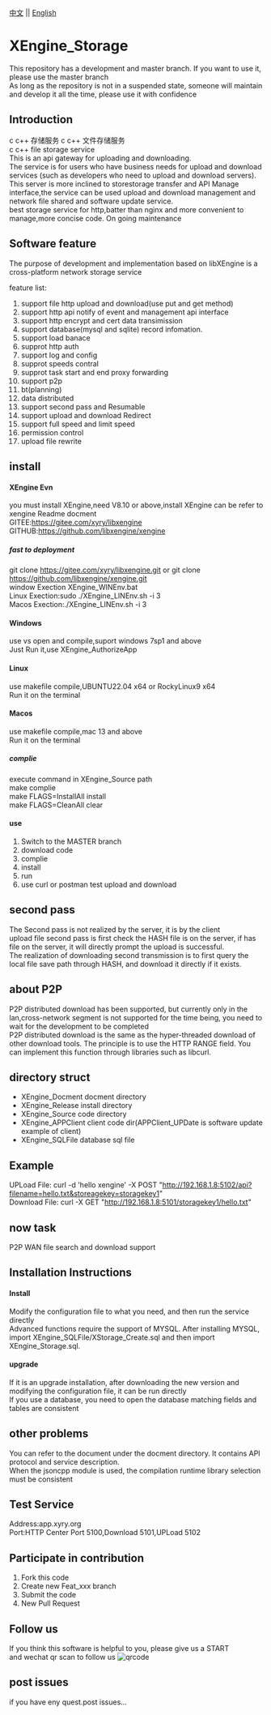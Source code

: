 [中文](README.md) ||  [English](README.en.md)  
# XEngine_Storage
This repository has a development and master branch. If you want to use it, please use the master branch  
As long as the repository is not in a suspended state, someone will maintain and develop it all the time, please use it with confidence  

## Introduction
c c++ 存储服务 c c++ 文件存储服务  
c c++ file storage service  
This is an api gateway for uploading and downloading.  
The service is for users who have business needs for upload and download services (such as developers who need to upload and download servers).  
This server is more inclined to storestorage transfer and API Manage interface,the service can be used upload and download management and network file shared and software update service.  
best storage service for http,batter than nginx and more convenient to manage,more concise code. On going maintenance  

## Software feature
The purpose of development and implementation based on libXEngine is a cross-platform network storage service  

feature list:  
1. support file http upload and download(use put and get method)  
2. support http api notify of event and management api interface  
3. support http encrypt and cert data transimission  
4. support database(mysql and sqlite) record infomation.  
5. support load banace  
6. supprot http auth  
7. support log and config  
8. supprot speeds contral  
9. supprot task start and end proxy forwarding  
10. support p2p  
11. bt(planning)  
12. data distributed  
13. support second pass and Resumable   
14. support upload and download Redirect  
15. support full speed and limit speed
16. permission control
17. upload file rewrite

## install

#### XEngine Evn
you must install XEngine,need V8.10 or above,install XEngine can be refer to xengine Readme docment  
GITEE:https://gitee.com/xyry/libxengine  
GITHUB:https://github.com/libxengine/xengine

##### fast to deployment 
git clone https://gitee.com/xyry/libxengine.git or git clone https://github.com/libxengine/xengine.git  
window Exection XEngine_WINEnv.bat   
Linux Exection:sudo ./XEngine_LINEnv.sh -i 3  
Macos Exection:./XEngine_LINEnv.sh -i 3

#### Windows
use vs open and compile,suport windows 7sp1 and above  
Just Run it,use XEngine_AuthorizeApp

#### Linux
use makefile compile,UBUNTU22.04 x64 or RockyLinux9 x64  
Run it on the terminal

#### Macos
use makefile compile,mac 13 and above  
Run it on the terminal

##### complie
execute command in XEngine_Source path  
make complie  
make FLAGS=InstallAll install  
make FLAGS=CleanAll clear  

#### use

1.  Switch to the MASTER branch
2.  download code
3.  complie
4.  install
5.  run
6.  use curl or postman test upload and download  

## second pass
The Second pass is not realized by the server, it is by the client  
upload file second pass is first check the HASH file is on the server, if has file on the server, it will directly prompt the upload is successful.  
The realization of downloading second transmission is to first query the local file save path through HASH, and download it directly if it exists.

## about P2P
P2P distributed download has been supported, but currently only in the lan,cross-network segment is not supported for the time being, you need to wait for the development to be completed  
P2P distributed download is the same as the hyper-threaded download of other download tools. The principle is to use the HTTP RANGE field. You can implement this function through libraries such as libcurl.  

## directory struct
- XEngine_Docment   docment directory
- XEngine_Release   install directory
- XEngine_Source    code    directory  
- XEngine_APPClient client  code dir(APPClient_UPDate is software update example of client)  
- XEngine_SQLFile   database sql file

## Example
UPLoad File:   curl -d 'hello xengine' -X POST "http://192.168.1.8:5102/api?filename=hello.txt&storeagekey=storagekey1"  
Download File: curl -X GET "http://192.168.1.8:5101/storagekey1/hello.txt"  

## now task
P2P WAN file search and download support  

## Installation Instructions
#### Install
Modify the configuration file to what you need, and then run the service directly  
Advanced functions require the support of MYSQL. After installing MYSQL, import XEngine_SQLFile/XStorage_Create.sql and then import XEngine_Storage.sql.
#### upgrade
If it is an upgrade installation, after downloading the new version and modifying the configuration file, it can be run directly  
If you use a database, you need to open the database matching fields and tables are consistent

## other problems   
You can refer to the document under the docment directory. It contains API protocol and service description.  
When the jsoncpp module is used, the compilation runtime library selection must be consistent  

## Test Service
Address:app.xyry.org  
Port:HTTP Center Port 5100,Download 5101,UPLoad 5102  

## Participate in contribution

1. Fork this code
2. Create new Feat_xxx branch
3. Submit the code
4. New Pull Request

## Follow us
If you think this software is helpful to you, please give us a START  
and wechat qr scan to follow us 
![qrcode](https://www.xyry.org/qrcode.jpg)

## post issues

if you have eny quest.post issues...
